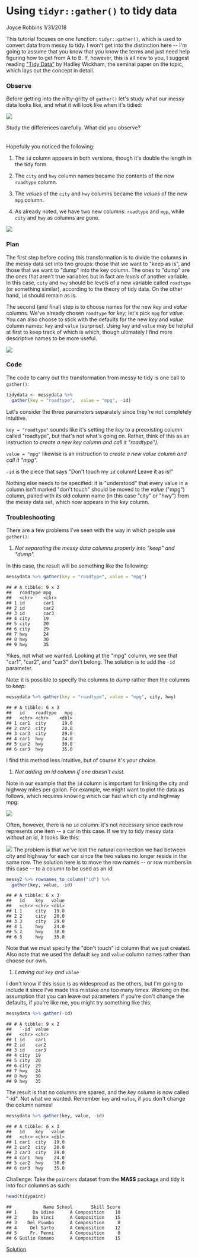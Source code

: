 Using `tidyr::gather()` to tidy data
================
Joyce Robbins
1/31/2018

This tutorial focuses on one function: `tidyr::gather()`, which is used to convert data from messy to tidy. I won't get into the distinction here -- I'm going to assume that you know that you know the terms and just need help figuring how to get from A to B. If, however, this is all new to you, I suggest reading ["Tidy Data"](https://www.jstatsoft.org/article/view/v059i10) by Hadley Wickham, the seminal paper on the topic, which lays out the concept in detail.

### Observe

Before getting into the nitty-gritty of `gather()` let's study what our messy data looks like, and what it will look like when it's tidied:

![](../images/messyvstidy1.png)

Study the differences carefully. What did you observe? <br> <br> <br> Hopefully you noticed the following:

1.  The `id` column appears in both versions, though it's double the length in the tidy form.

2.  The `city` and `hwy` column names became the contents of the new `roadtype` column.

3.  The *values* of the `city` and `hwy` columns became the *values* of the new `mpg` column.

4.  As already noted, we have two new columns: `roadtype` and `mgp`, while `city` and `hwy` as columns are gone.

![](../images/messyvstidy2.png)

### Plan

The first step before coding this transformation is to divide the columns in the messy data set into two groups: those that we want to "keep as is", and those that we want to "dump" into the key column. The ones to "dump" are the ones that aren't true variables but in fact are *levels* of another variable. In this case, `city` and `hwy` should be levels of a new variable called `roadtype` (or something similar), according to the theory of tidy data. On the other hand, `id` should remain as is.

The second (and final) step is to choose names for the new *key* and *value* columns. We've already chosen `roadtype` for *key*; let's pick `mpg` for *value*. You can also choose to stick with the defaults for the new *key* and *value* column names: `key` and `value` (surprise). Using `key` and `value` may be helpful at first to keep track of which is which, though ultimately I find more descriptive names to be more useful.

![](../images/messyvstidy3.png)

### Code

The code to carry out the transformation from messy to tidy is one call to `gather()`:

``` r
tidydata <- messydata %>% 
  gather(key = "roadtype",  value = "mpg", -id)
```

Let's consider the three parameters separately since they're not completely intuitive.

`key = "roadtype"` sounds like it's setting the *key* to a preexisting column called "roadtype", but that's not what's going on. Rather, think of this as an instruction to *create a new key column and call it "roadtype").*

`value = "mpg"` likewise is an instruction to *create a new value column and call it "mpg".*

`-id` is the piece that says "Don't touch my `id` column! Leave it as is!"

Nothing else needs to be specified: it is "understood" that every value in a column isn't marked "don't touch" should be moved to the *value* ("mpg") column, paired with its old column name (in this case "city" or "hwy") from the messy data set, which now appears in the *key* column.

### Troubleshooting

There are a few problems I've seen with the way in which people use `gather()`:

1.  *Not separating the messy data columns properly into "keep" and "dump".*

In this case, the result will be something like the following:

``` r
messydata %>% gather(key = "roadtype", value = "mpg")
```

    ## # A tibble: 9 x 2
    ##   roadtype mpg  
    ##   <chr>    <chr>
    ## 1 id       car1 
    ## 2 id       car2 
    ## 3 id       car3 
    ## 4 city     19   
    ## 5 city     20   
    ## 6 city     29   
    ## 7 hwy      24   
    ## 8 hwy      30   
    ## 9 hwy      35

Yikes, not what we wanted. Looking at the "mpg" column, we see that "car1", "car2", and "car3" don't belong. The solution is to add the `-id` parameter.

Note: it is possible to specify the columns to *dump* rather then the columns to *keep*:

``` r
messydata %>% gather(key = "roadtype", value = "mpg", city, hwy)
```

    ## # A tibble: 6 x 3
    ##   id    roadtype   mpg
    ##   <chr> <chr>    <dbl>
    ## 1 car1  city      19.0
    ## 2 car2  city      20.0
    ## 3 car3  city      29.0
    ## 4 car1  hwy       24.0
    ## 5 car2  hwy       30.0
    ## 6 car3  hwy       35.0

I find this method less intuitive, but of course it's your choice.

1.  *Not adding an id column if one doesn't exist.*

Note in our example that the `id` column is important for linking the city and highway miles per gallon. For example, we might want to plot the data as follows, which requires knowing which car had which city and highway mpg:

![](gather_files/figure-markdown_github/unnamed-chunk-6-1.png)

Often, however, there is no `id` column: it's not necessary since each row represents one item -- a car in this case. If we try to tidy messy data without an id, it looks like this:

![](../images/messyvstidy4.png) The problem is that we've lost the natural connection we had between city and highway for each car since the two values no longer reside in the same row. The solution here is to move the row names -- or row numbers in this case -- to a column to be used as an id:

``` r
messy2 %>% rownames_to_column("id") %>% 
  gather(key, value, -id)
```

    ## # A tibble: 6 x 3
    ##   id    key   value
    ##   <chr> <chr> <dbl>
    ## 1 1     city   19.0
    ## 2 2     city   20.0
    ## 3 3     city   29.0
    ## 4 1     hwy    24.0
    ## 5 2     hwy    30.0
    ## 6 3     hwy    35.0

Note that we must specify the "don't touch" id column that we just created. Also note that we used the default `key` and `value` column names rather than choose our own.

1.  *Leaving out `key` and `value`*

I don't know if this issue is as widespread as the others, but I'm going to include it since I've made this mistake one too many times. Working on the assumption that you can leave out parameters if you're don't change the defaults, if you're like me, you might try something like this:

``` r
messydata %>% gather(-id)
```

    ## # A tibble: 9 x 2
    ##   `-id` value
    ##   <chr> <chr>
    ## 1 id    car1 
    ## 2 id    car2 
    ## 3 id    car3 
    ## 4 city  19   
    ## 5 city  20   
    ## 6 city  29   
    ## 7 hwy   24   
    ## 8 hwy   30   
    ## 9 hwy   35

The result is that no columns are spared, and the *key* column is now called "-id". Not what we wanted. Remember `key` and `value`, if you don't change the column names!

``` r
messydata %>% gather(key, value, -id)
```

    ## # A tibble: 6 x 3
    ##   id    key   value
    ##   <chr> <chr> <dbl>
    ## 1 car1  city   19.0
    ## 2 car2  city   20.0
    ## 3 car3  city   29.0
    ## 4 car1  hwy    24.0
    ## 5 car2  hwy    30.0
    ## 6 car3  hwy    35.0

Challenge: Take the `painters` dataset from the **MASS** package and tidy it into four columns as such:

``` r
head(tidypaint)
```

    ##            Name School       Skill Score
    ## 1      Da Udine      A Composition    10
    ## 2      Da Vinci      A Composition    15
    ## 3    Del Piombo      A Composition     8
    ## 4     Del Sarto      A Composition    12
    ## 5     Fr. Penni      A Composition     0
    ## 6 Guilio Romano      A Composition    15

[Solution](Solution1.md)
